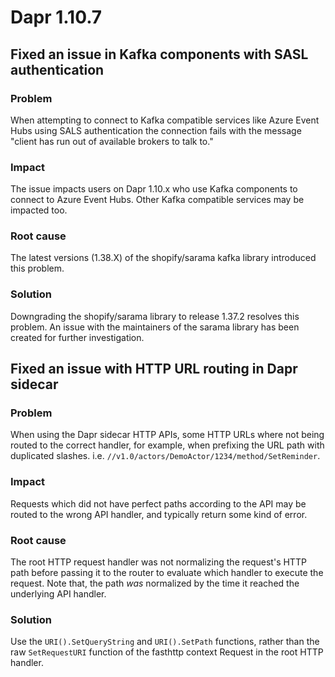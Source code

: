 # Dapr 1.10.7

## Fixed an issue in Kafka components with SASL authentication

### Problem

When attempting to connect to Kafka compatible services like Azure Event Hubs using SALS authentication the connection fails with the message "client has run out of available brokers to talk to."

### Impact

The issue impacts users on Dapr 1.10.x who use Kafka components to connect to Azure Event Hubs. Other Kafka compatible services may be impacted too.

### Root cause

The latest versions (1.38.X) of the shopify/sarama kafka library introduced this problem.

### Solution

Downgrading the shopify/sarama library to release 1.37.2 resolves this problem. An issue with the maintainers of the sarama library has been created for further investigation.

## Fixed an issue with HTTP URL routing in Dapr sidecar

### Problem

When using the Dapr sidecar HTTP APIs, some HTTP URLs where not being routed to
the correct handler, for example, when prefixing the URL path with duplicated
slashes. i.e. `//v1.0/actors/DemoActor/1234/method/SetReminder`.

### Impact

Requests which did not have perfect paths according to the API may be routed to
the wrong API handler, and typically return some kind of error.

### Root cause

The root HTTP request handler was not normalizing the request's HTTP path before
passing it to the router to evaluate which handler to execute the request. Note
that, the path _was_ normalized by the time it reached the underlying API
handler.

### Solution

Use the `URI().SetQueryString` and `URI().SetPath` functions, rather than the
raw `SetRequestURI` function of the fasthttp context Request in the root HTTP
handler.
